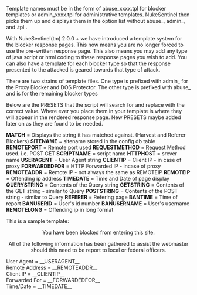 Template names must be in the form of abuse_xxxx.tpl for blocker templates or admin_xxxx.tpl
for administrative templates. NukeSentinel then picks them up and displays them in the option
list without abuse_, admin_, and .tpl .

With NukeSentinel(tm) 2.0.0 + we have introduced a template system for the blocker response
pages. This now means you are no longer forced to use the pre-written response page.
This also means you may add any type of java script or html coding to these response
pages you wish to add. You can also have a template for each blocker type so that the
response presented to the attacked is geared towards that type of attack.

There are two strains of template files. One type is prefixed with admin_ for the Proxy
Blocker and DOS Protector. The other type is prefixed with abuse_ and is for the remaining
blocker types

Below are the PRESETS that the script will search for and replace with the correct
value. Where ever you place them in your template is where they will appear in the
rendered response page. New PRESETS maybe added later on as they are found to be needed.

__MATCH__ = Displays the string it has matched against. (Harvest and Referer Blockers)
__SITENAME__ = sitename stored in the config db table
__REMOTEPORT__ = Remote port used
__REQUESTMETHOD__ = Request Method used. i.e. POST GET
__SCRIPTNAME__ = script name
__HTTPHOST__ = srever name
__USERAGENT__ = User Agent string
__CLIENTIP__ = Client IP - in case of proxy
__FORWARDEDFOR__ = HTTP Forwarded IP - incase of proxy
__REMOTEADDR__ = Remote IP - not always the same as REMOTEIP
__REMOTEIP__ = Offending ip address
__TIMEDATE__ = Time and Date of page display
__QUERYSTRING__ = Contents of the Query string
__GETSTRING__ = Contents of the GET string - similar to Query
__POSTSTRING__ = Contents of the POST string - similar to Query
__REFERER__ = Refering page
__BANTIME__ = Time of report
__BANUSERID__ = User's id number
__BANUSERNAME__ = User's username
__REMOTELONG__ = Offending ip in long format

This is a sample template:
<html>
<head>
<title>__SITENAME__: IP Blocked</title>
</head>
<body>
<p align="center">You have been blocked from entering this site.</p>
<p align="center">All of the following information has been gathered to assist the webmaster should this need to be report to local or federal officers.</p>
<p>User Agent = __USERAGENT__<br />
Remote Address = __REMOTEADDR__<br />
Client IP = __CLIENTIP__<br />
Forwarded For = __FORWARDEDFOR__<br />
Time/Date = __TIMEDATE__</p>
</body>
</html>
